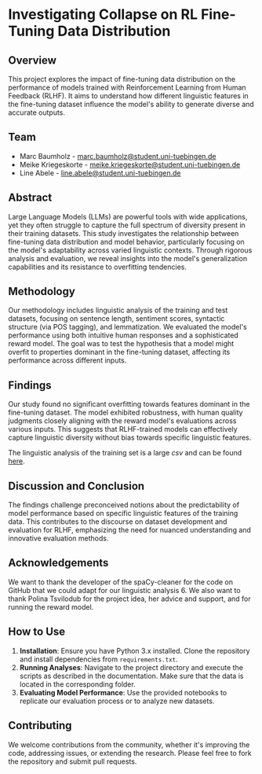 # Investigating Collapse on RL Fine-Tuning Data Distribution

## Overview

This project explores the impact of fine-tuning data distribution on the performance of models trained with Reinforcement Learning from Human Feedback (RLHF). It aims to understand how different linguistic features in the fine-tuning dataset influence the model's ability to generate diverse and accurate outputs.

## Team

- Marc Baumholz - marc.baumholz@student.uni-tuebingen.de
- Meike Kriegeskorte - meike.kriegeskorte@student.uni-tuebingen.de
- Line Abele - line.abele@student.uni-tuebingen.de

## Abstract

Large Language Models (LLMs) are powerful tools with wide applications, yet they often struggle to capture the full spectrum of diversity present in their training datasets. This study investigates the relationship between fine-tuning data distribution and model behavior, particularly focusing on the model's adaptability across varied linguistic contexts. Through rigorous analysis and evaluation, we reveal insights into the model's generalization capabilities and its resistance to overfitting tendencies.

## Methodology

Our methodology includes linguistic analysis of the training and test datasets, focusing on sentence length, sentiment scores, syntactic structure (via POS tagging), and lemmatization. We evaluated the model's performance using both intuitive human responses and a sophisticated reward model. The goal was to test the hypothesis that a model might overfit to properties dominant in the fine-tuning dataset, affecting its performance across different inputs.

## Findings

Our study found no significant overfitting towards features dominant in the fine-tuning dataset. The model exhibited robustness, with human quality judgments closely aligning with the reward model's evaluations across various inputs. This suggests that RLHF-trained models can effectively capture linguistic diversity without bias towards specific linguistic features.

The linguistic analysis of the training set is a large *csv* and can be found [here](https://drive.google.com/file/d/1qYGJKI-Q3F6Bl9PZMnWVg5C9KrvQ9lXd/view?usp=sharing).

## Discussion and Conclusion

The findings challenge preconceived notions about the predictability of model performance based on specific linguistic features of the training data. This contributes to the discourse on dataset development and evaluation for RLHF, emphasizing the need for nuanced understanding and innovative evaluation methods.

## Acknowledgements

We want to thank the developer of the spaCy-cleaner for the code on GitHub that we could adapt for our linguistic analysis 6. We also want to thank Polina Tsvilodub for the project idea, her advice and support, and for running the reward model.

## How to Use

1. **Installation**: Ensure you have Python 3.x installed. Clone the repository and install dependencies from `requirements.txt`.
2. **Running Analyses**: Navigate to the project directory and execute the scripts as described in the documentation. Make sure that the data is located in the corresponding folder.
3. **Evaluating Model Performance**: Use the provided notebooks to replicate our evaluation process or to analyze new datasets.

## Contributing

We welcome contributions from the community, whether it's improving the code, addressing issues, or extending the research. Please feel free to fork the repository and submit pull requests.
